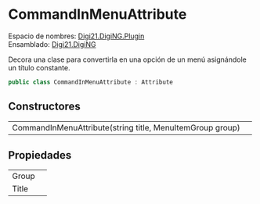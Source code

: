 # CommandInMenuAttribute

Espacio de nombres: [Digi21.DigiNG.Plugin](../../)  
Ensamblado: [Digi21.DigiNG](../../../digi21.diging/)

Decora una clase para convertirla en una opción de un menú asignándole un título constante.

```csharp
public class CommandInMenuAttribute : Attribute
```

## Constructores

|  |  |
| :--- | :--- |
| CommandInMenuAttribute\(string title, MenuItemGroup group\) |  |

## Propiedades

|  |  |
| :--- | :--- |
| Group |  |
| Title |  |


